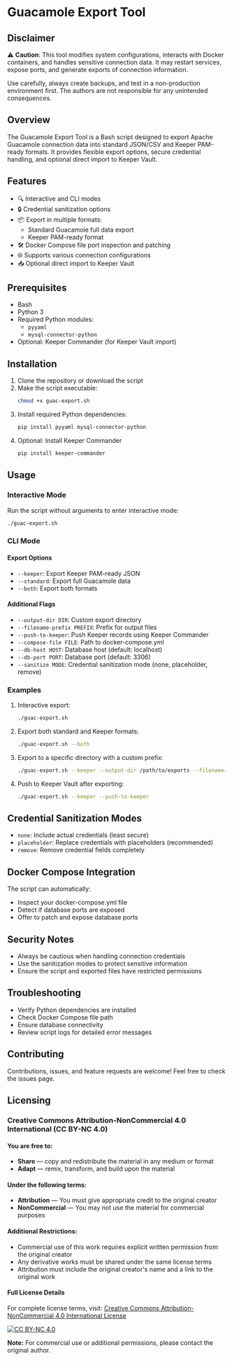 # Guacamole Export Tool

## Disclaimer

⚠️ **Caution**: This tool modifies system configurations, interacts with Docker containers, and handles sensitive connection data. It may restart services, expose ports, and generate exports of connection information. 

Use carefully, always create backups, and test in a non-production environment first. The authors are not responsible for any unintended consequences.

## Overview

The Guacamole Export Tool is a Bash script designed to export Apache Guacamole connection data into standard JSON/CSV and Keeper PAM-ready formats. It provides flexible export options, secure credential handling, and optional direct import to Keeper Vault.

## Features

- 🔍 Interactive and CLI modes
- 🔒 Credential sanitization options
- 📦 Export in multiple formats:
  - Standard Guacamole full data export
  - Keeper PAM-ready format
- 🛠 Docker Compose file port inspection and patching
- 🌐 Supports various connection configurations
- 📥 Optional direct import to Keeper Vault

## Prerequisites

- Bash
- Python 3
- Required Python modules:
  - `pyyaml`
  - `mysql-connector-python`
- Optional: Keeper Commander (for Keeper Vault import)

## Installation

1. Clone the repository or download the script
2. Make the script executable:
   ```bash
   chmod +x guac-export.sh
   ```
3. Install required Python dependencies:
   ```bash
   pip install pyyaml mysql-connector-python
   ```
4. Optional: Install Keeper Commander
   ```bash
   pip install keeper-commander
   ```

## Usage

### Interactive Mode

Run the script without arguments to enter interactive mode:
```bash
./guac-export.sh
```

### CLI Mode

#### Export Options
- `--keeper`: Export Keeper PAM-ready JSON
- `--standard`: Export full Guacamole data
- `--both`: Export both formats

#### Additional Flags
- `--output-dir DIR`: Custom export directory
- `--filename-prefix PREFIX`: Prefix for output files
- `--push-to-keeper`: Push Keeper records using Keeper Commander
- `--compose-file FILE`: Path to docker-compose.yml
- `--db-host HOST`: Database host (default: localhost)
- `--db-port PORT`: Database port (default: 3306)
- `--sanitize MODE`: Credential sanitization mode (none, placeholder, remove)

### Examples

1. Interactive export:
   ```bash
   ./guac-export.sh
   ```

2. Export both standard and Keeper formats:
   ```bash
   ./guac-export.sh --both
   ```

3. Export to a specific directory with a custom prefix:
   ```bash
   ./guac-export.sh --keeper --output-dir /path/to/exports --filename-prefix myguac
   ```

4. Push to Keeper Vault after exporting:
   ```bash
   ./guac-export.sh --keeper --push-to-keeper
   ```

## Credential Sanitization Modes

- `none`: Include actual credentials (least secure)
- `placeholder`: Replace credentials with placeholders (recommended)
- `remove`: Remove credential fields completely

## Docker Compose Integration

The script can automatically:
- Inspect your docker-compose.yml file
- Detect if database ports are exposed
- Offer to patch and expose database ports

## Security Notes

- Always be cautious when handling connection credentials
- Use the sanitization modes to protect sensitive information
- Ensure the script and exported files have restricted permissions

## Troubleshooting

- Verify Python dependencies are installed
- Check Docker Compose file path
- Ensure database connectivity
- Review script logs for detailed error messages

## Contributing

Contributions, issues, and feature requests are welcome! Feel free to check the issues page.

## Licensing

### Creative Commons Attribution-NonCommercial 4.0 International (CC BY-NC 4.0)

#### You are free to:
- **Share** — copy and redistribute the material in any medium or format
- **Adapt** — remix, transform, and build upon the material

#### Under the following terms:
- **Attribution** — You must give appropriate credit to the original creator
- **NonCommercial** — You may not use the material for commercial purposes

#### Additional Restrictions:
- Commercial use of this work requires explicit written permission from the original creator
- Any derivative works must be shared under the same license terms
- Attribution must include the original creator's name and a link to the original work

#### Full License Details
For complete license terms, visit: [Creative Commons Attribution-NonCommercial 4.0 International License](http://creativecommons.org/licenses/by-nc/4.0/)

[![CC BY-NC 4.0](https://i.creativecommons.org/l/by-nc/4.0/88x31.png)](http://creativecommons.org/licenses/by-nc/4.0/)

**Note:** For commercial use or additional permissions, please contact the original author.
